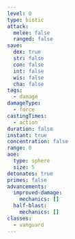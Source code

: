 ```yaml
---
level: 0
type: biotic
attack:
  melee: false
  ranged: false
save:
  dex: true
  str: false
  con: false
  int: false
  wis: false
  cha: false
tags:
  - damage
damageType:
  - force
castingTimes:
  - action
duration: false
instant: true
concentration: false
range: 0
aoe:
  type: sphere
  size: 5
detonates: true
primes: false
advancements:
  improved-damage:
    mechanics: []
  half-blast:
    mechanics: []
classes:
  - vanguard
---
```


